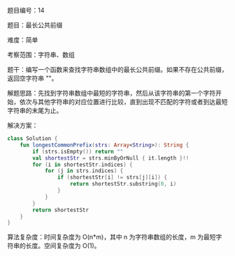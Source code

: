 题目编号：14

题目：最长公共前缀

难度：简单

考察范围：字符串、数组

题干：编写一个函数来查找字符串数组中的最长公共前缀。如果不存在公共前缀，返回空字符串 ""。

解题思路：先找到字符串数组中最短的字符串，然后从该字符串的第一个字符开始，依次与其他字符串的对应位置进行比较，直到出现不匹配的字符或者到达最短字符串的末尾为止。

解决方案：

```kotlin
class Solution {
    fun longestCommonPrefix(strs: Array<String>): String {
        if (strs.isEmpty()) return ""
        val shortestStr = strs.minByOrNull { it.length }!!
        for (i in shortestStr.indices) {
            for (j in strs.indices) {
                if (shortestStr[i] != strs[j][i]) {
                    return shortestStr.substring(0, i)
                }
            }
        }
        return shortestStr
    }
}
```

算法复杂度：时间复杂度为 O(n*m)，其中 n 为字符串数组的长度，m 为最短字符串的长度。空间复杂度为 O(1)。